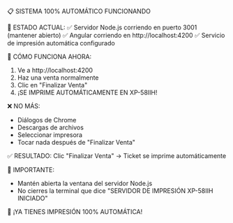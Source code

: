 📋 SISTEMA 100% AUTOMÁTICO FUNCIONANDO

🚀 ESTADO ACTUAL:
✅ Servidor Node.js corriendo en puerto 3001 (mantener abierto)
✅ Angular corriendo en http://localhost:4200
✅ Servicio de impresión automática configurado

🎯 CÓMO FUNCIONA AHORA:
1. Ve a http://localhost:4200
2. Haz una venta normalmente
3. Clic en "Finalizar Venta"
4. ¡SE IMPRIME AUTOMÁTICAMENTE EN XP-58IIH!

❌ NO MÁS:
- Diálogos de Chrome
- Descargas de archivos
- Seleccionar impresora
- Tocar nada después de "Finalizar Venta"

✅ RESULTADO:
Clic "Finalizar Venta" → Ticket se imprime automáticamente

🔧 IMPORTANTE:
- Mantén abierta la ventana del servidor Node.js
- No cierres la terminal que dice "SERVIDOR DE IMPRESIÓN XP-58IIH INICIADO"

🎫 ¡YA TIENES IMPRESIÓN 100% AUTOMÁTICA!
